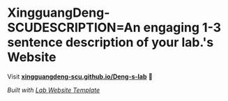 
# XingguangDeng-SCUDESCRIPTION=An engaging 1-3 sentence description of your lab.'s Website

Visit **[xingguangdeng-scu.github.io/Deng-s-lab](https://xingguangdeng-scu.github.io/Deng-s-lab)** 🚀

_Built with [Lab Website Template](https://greene-lab.gitbook.io/lab-website-template-docs)_
